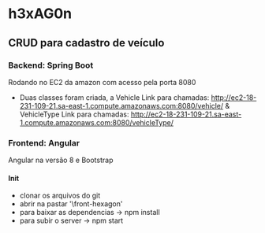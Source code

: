 # h3xAG0n


##  CRUD para cadastro de veículo  


###  Backend: Spring Boot
Rodando no EC2 da amazon com acesso pela porta 8080
- Duas classes foram criada, a Vehicle 
Link para chamadas: http://ec2-18-231-109-21.sa-east-1.compute.amazonaws.com:8080/vehicle/
&
VehicleType
Link para chamadas: http://ec2-18-231-109-21.sa-east-1.compute.amazonaws.com:8080/vehicleType/



###  Frontend: Angular
Angular na versão 8 e Bootstrap  
#### Init 
- clonar os arquivos do git
- abrir na pastar '\front-hexagon'
- para baixar as dependencias -> npm install
- para subir o server -> npm start
